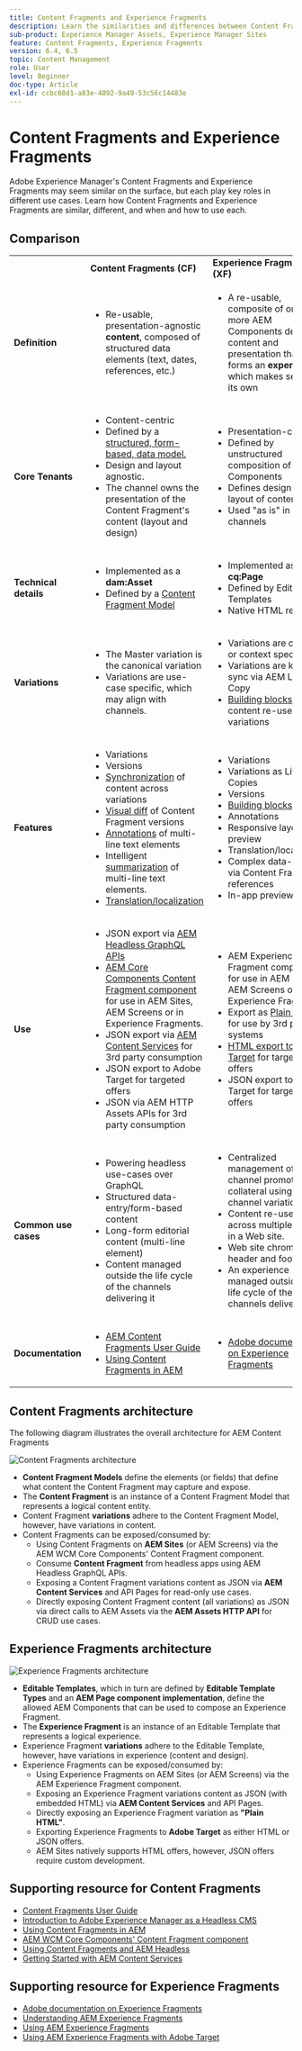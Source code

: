 ```yaml
---
title: Content Fragments and Experience Fragments
description: Learn the similarities and differences between Content Fragments and Experience Fragments, and when and how to use each type.
sub-product: Experience Manager Assets, Experience Manager Sites
feature: Content Fragments, Experience Fragments
version: 6.4, 6.5
topic: Content Management
role: User
level: Beginner
doc-type: Article
exl-id: ccbc68d1-a83e-4092-9a49-53c56c14483e
---
```

# Content Fragments and Experience Fragments

 Adobe Experience Manager's Content Fragments and Experience Fragments may seem similar on the surface, but each play key roles in different use cases. Learn how Content Fragments and Experience Fragments are similar, different, and when and how to use each.

## Comparison

<table>
<tbody><tr><td><strong> </strong></td>
<td><strong>Content Fragments (CF)</strong></td>
<td><strong>Experience Fragments (XF)</strong></td>
</tr><tr><td><strong>Definition</strong></td>
<td><ul>
<li>Re-usable, presentation-agnostic <strong>content</strong>, composed of structured data elements (text, dates, references, etc.)</li>
</ul>
</td>
<td><ul>
<li>A re-usable, composite of one or more AEM Components defining content and presentation that forms an <strong>experience</strong> which makes sense on its own</li>
</ul>
</td>
</tr><tr><td><strong>Core Tenants</strong></td>
<td><ul>
<li>Content-centric</li>
<li>Defined by a <a href="https://experienceleague.adobe.com/docs/experience-manager-65/assets/fragments/content-fragments-models.html?lang=en" target="_blank">structured, form-based, data model.</a></li>
<li>Design and layout agnostic.</li>
<li>The channel owns the presentation of the Content Fragment's content (layout and design)</li>
</ul>
</td>
<td><ul>
<li>Presentation-centric</li>
<li>Defined by unstructured composition of AEM Components</li>
<li>Defines design and layout of content</li>
<li>Used "as is" in channels</li>
</ul>
</td>
</tr><tr><td><strong>Technical details</strong></td>
<td><ul>
<li>Implemented as a <strong>dam:Asset</strong></li>
<li>Defined by a <a href="https://experienceleague.adobe.com/docs/experience-manager-65/assets/fragments/content-fragments-models.html?lang=en" target="_blank">Content Fragment Model</a></li>
</ul>
</td>
<td><ul>
<li>Implemented as a <strong>cq:Page</strong></li>
<li>Defined by Editable Templates</li>
<li>Native HTML rendition</li>
</ul>
</td>
</tr><tr><td><strong>Variations</strong></td>
<td><ul>
<li>The Master variation is the canonical variation</li>
<li>Variations are use-case specific, which may align with channels.</li>
</ul>
</td>
<td><ul>
<li>Variations are channel or context specific</li>
<li>Variations are kept in sync via AEM Live Copy</li>
<li><a href="https://experienceleague.adobe.com/docs/experience-manager-65/authoring/authoring/experience-fragments.html" target="_blank">Building blocks</a> allow content re-use across variations</li>
</ul>
</td>
</tr><tr><td><strong>Features</strong></td>
<td><ul>
<li>Variations</li>
<li>Versions</li>
<li><a href="https://experienceleague.adobe.com/docs/experience-manager-65/assets/fragments/content-fragments-variations.html?lang=en#synchronizing-with-master" target="_blank">Synchronization</a> of content across variations</li>
<li><a href="https://experienceleague.adobe.com/docs/experience-manager-65/assets/fragments/content-fragments-managing.html?lang=en#comparing-fragment-versions" target="_blank">Visual diff</a> of Content Fragment versions</li>
<li><a href="https://experienceleague.adobe.com/docs/experience-manager-65/assets/fragments/content-fragments-variations.html?lang=en#annotating-a-content-fragment" target="_blank">Annotations</a> of multi-line text elements</li>
<li>Intelligent <a href="https://experienceleague.adobe.com/docs/experience-manager-65/assets/fragments/content-fragments-variations.html?lang=en#summarizing-text" target="_blank">summarization</a> of multi-line text elements.</li>
<li><a href="https://experienceleague.adobe.com/docs/experience-manager-65/assets/fragments/creating-translation-projects-for-content-fragments.html?lang=en" target="_blank">Translation/localization</a></li>
</ul>
</td>
<td><ul>
<li>Variations</li>
<li>Variations as Live Copies</li>
<li>Versions</li>
<li><a href="https://experienceleague.adobe.com/docs/experience-manager-65/authoring/authoring/experience-fragments.html?lang=en#building-blocks" target="_blank">Building blocks</a></li>
<li>Annotations</li>
<li>Responsive layout and preview</li>
<li>Translation/localization</li>
<li>Complex data-model via Content Fragment references</li>
<li>In-app preview</li>
</ul>
</td>
</tr><tr><td><strong>Use</strong></td>
<td><ul>
<li>JSON export via <a href="https://experienceleague.adobe.com/landing/experience-manager/headless/developer.html">AEM Headless GraphQL APIs</a></li>
<li><a href="https://experienceleague.adobe.com/docs/experience-manager-core-components/using/components/content-fragment-component.html" target="_blank">AEM Core Components Content Fragment component</a> for use in AEM Sites, AEM Screens or in Experience Fragments.</li>
<li>JSON export via <a href="https://experienceleague.adobe.com/docs/experience-manager-learn/getting-started-with-aem-headless/content-services/overview.html?lang=en" target="_blank">AEM Content Services</a> for 3rd party consumption</li>
<li>JSON export to Adobe Target for targeted offers</li>
<li>JSON via AEM HTTP Assets APIs for 3rd party consumption</li>
</ul>
</td>
<td><ul>
<li>AEM Experience Fragment component for use in AEM Sites, AEM Screens or other Experience Fragments.</li>
<li>Export as <a href="https://experienceleague.adobe.com/docs/experience-manager-65/authoring/authoring/experience-fragments.html?lang=en" target="_blank">Plain HTML</a> for use by 3rd party systems</li>
<li><a href="https://experienceleague.adobe.com/docs/experience-manager-65/administering/integration/experience-fragments-target.html?lang=en" target="_blank">HTML export to Adobe Target</a> for targeted offers</li>
<li>JSON export to Adobe Target for targeted offers</li>
</ul>
</td>
</tr><tr><td><strong>Common use cases</strong></td>
<td><ul>
<li>Powering headless use-cases over GraphQL</li>
<li>Structured data-entry/form-based content</li>
<li>Long-form editorial content (multi-line element)</li>
<li>Content managed outside the life cycle of the channels delivering it</li>
</ul>
</td>
<td><ul>
<li>Centralized management of multi-channel promotional collateral using per-channel variations.</li>
<li>Content re-used across multiple pages in a Web site.</li>
<li>Web site chrome (ex. header and footer)</li>
<li>An experience managed outside the life cycle of the channels delivering it</li>
</ul>
</td>
</tr><tr><td><strong>Documentation</strong></td>
<td><ul>
<li><a href="https://experienceleague.adobe.com/docs/experience-manager-65/assets/home.html?lang=en&topic=/experience-manager/6-5/assets/morehelp/content-fragments.ug.js" target="_blank">AEM Content Fragments User Guide</a></li>
<li><a href="https://experienceleague.adobe.com/docs/experience-manager-learn/sites/content-fragments/content-fragments-feature-video-use.html?lang=en" target="_blank">Using Content Fragments in AEM</a></li>
</ul>
</td>
<td><ul>
<li><a href="https://experienceleague.adobe.com/docs/experience-manager-65/authoring/authoring/experience-fragments.html?lang=en" target="_blank">Adobe documentation on Experience Fragments</a></li>
</ul>
</td>
</tr></tbody></table>

## Content Fragments architecture

The following diagram illustrates the overall architecture for AEM Content Fragments

![Content Fragments architecture](./assets/content-fragments-architecture.png)

+ **Content Fragment Models** define the elements (or fields) that define what content the Content Fragment may capture and expose.
+ The **Content Fragment** is an instance of a Content Fragment Model that represents a logical content entity.
+ Content Fragment **variations** adhere to the Content Fragment Model, however, have variations in content.
+ Content Fragments can be exposed/consumed by:
  + Using Content Fragments on **AEM Sites** (or AEM Screens) via the AEM WCM Core Components' Content Fragment component.
  + Consume **Content Fragment** from headless apps using AEM Headless GraphQL APIs.
  + Exposing a Content Fragment variations content as JSON via **AEM Content Services** and API Pages for read-only use cases.
  + Directly exposing Content Fragment content (all variations) as JSON via direct calls to AEM Assets via the **AEM Assets HTTP API** for CRUD use cases.

## Experience Fragments architecture

![Experience Fragments architecture](./assets/experience-fragments-architecture.png)

+ **Editable Templates**, which in turn are defined by **Editable Template Types** and an **AEM Page component implementation**, define the allowed AEM Components that can be used to compose an Experience Fragment.
+ The **Experience Fragment** is an instance of an Editable Template that represents a logical experience.
+ Experience Fragment **variations** adhere to the Editable Template, however, have variations in experience (content and design).
+ Experience Fragments can be exposed/consumed by:
  + Using Experience Fragments on AEM Sites (or AEM Screens) via the AEM Experience Fragment component.
  + Exposing an Experience Fragment variations content as JSON (with embedded HTML) via **AEM Content Services** and API Pages.
  + Directly exposing an Experience Fragment variation as **"Plain HTML"**.
  + Exporting Experience Fragments to **Adobe Target** as either HTML or JSON offers.
  + AEM Sites natively supports HTML offers, however, JSON offers require custom development.

## Supporting resource for Content Fragments

+ [Content Fragments User Guide](https://experienceleague.adobe.com/docs/experience-manager-65/assets/home.html?lang=en&topic=/experience-manager/6-5/assets/morehelp/content-fragments.ug.js)
+ [Introduction to Adobe Experience Manager as a Headless CMS](https://experienceleague.adobe.com/docs/experience-manager-cloud-service/content/headless/introduction.html)
+ [Using Content Fragments in AEM](https://experienceleague.adobe.com/docs/experience-manager-learn/sites/content-fragments/content-fragments-feature-video-use.html?lang=en)
+ [AEM WCM Core Components' Content Fragment component](https://experienceleague.adobe.com/docs/experience-manager-core-components/using/components/content-fragment-component.html)
+ [Using Content Fragments and AEM Headless](https://experienceleague.adobe.com/docs/experience-manager-learn/getting-started-with-aem-headless/overview.html?lang=en)
+ [Getting Started with AEM Content Services](https://experienceleague.adobe.com/docs/experience-manager-learn/getting-started-with-aem-headless/content-services/overview.html?lang=en)

## Supporting resource for Experience Fragments

+ [Adobe documentation on Experience Fragments](https://experienceleague.adobe.com/docs/experience-manager-65/authoring/authoring/experience-fragments.html?lang=en)
+ [Understanding AEM Experience Fragments](https://experienceleague.adobe.com/docs/experience-manager-learn/sites/experience-fragments/experience-fragments-feature-video-use.html?lang=en)
+ [Using AEM Experience Fragments](https://experienceleague.adobe.com/docs/experience-manager-learn/sites/experience-fragments/experience-fragments-feature-video-use.html?lang=en)
+ [Using AEM Experience Fragments with Adobe Target](https://medium.com/adobetech/experience-fragments-and-adobe-target-d8d74381b9b2)
